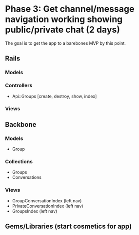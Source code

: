 # Phase 3: Get channel/message navigation working showing public/private chat (2 days)
The goal is to get the app to a barebones MVP by this point.
## Rails
### Models
### Controllers
- Api::Groups [create, destroy, show, index]
### Views
## Backbone
### Models
- Group
### Collections
- Groups
- Conversations
### Views
- GroupConversationIndex (left nav)
- PrivateConversationIndex (left nav)
- GroupsIndex (left nav)
## Gems/Libraries (start cosmetics for app)
